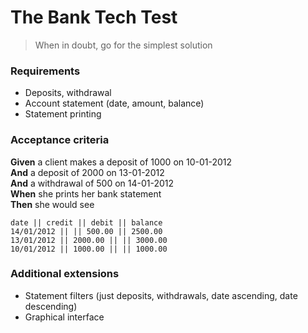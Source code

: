 # The Bank Tech Test

>When in doubt, go for the simplest solution

### Requirements
* Deposits, withdrawal
* Account statement (date, amount, balance)
* Statement printing

### Acceptance criteria

**Given** a client makes a deposit of 1000 on 10-01-2012  
**And** a deposit of 2000 on 13-01-2012  
**And** a withdrawal of 500 on 14-01-2012  
**When** she prints her bank statement  
**Then** she would see  


```
date || credit || debit || balance
14/01/2012 || || 500.00 || 2500.00
13/01/2012 || 2000.00 || || 3000.00
10/01/2012 || 1000.00 || || 1000.00
```

### Additional extensions

* Statement filters (just deposits, withdrawals, date ascending, date descending)
* Graphical interface
